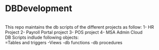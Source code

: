# DBDevelopment
<br>
This repo maintains the db scripts of the different projects as follow:
1- HR Project
2- Payroll Portal project
3- POS project
4- MSA Admin Cloud
<br>
DB Scripts indlude following objects:<br>
=Tables and triggers
-Views
-db functions
-db procedures
